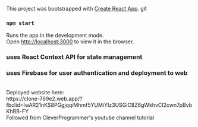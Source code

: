 This project was bootstrapped with [Create React App](https://github.com/facebook/create-react-app).
git 
### `npm start`

Runs the app in the development mode.<br />
Open [http://localhost:3000](http://localhost:3000) to view it in the browser.

### uses React Context API for state management
### uses Firebase for user authentication and deployment to web
<br />
Deployed website here: <br />
 https://clone-769e2.web.app/?fbclid=IwAR21nKS8PGgjqqiMhmf5YUMiYIz3USGiC8Z6gWkhvCI2cwn7pBvbKhBB-FY
<br />
Followed from CleverProgrammer's youtube channel tutorial
